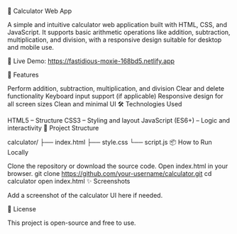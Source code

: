 
🧮 Calculator Web App

A simple and intuitive calculator web application built with HTML, CSS, and JavaScript. It supports basic arithmetic operations like addition, subtraction, multiplication, and division, with a responsive design suitable for desktop and mobile use.

🔗 Live Demo: https://fastidious-moxie-168bd5.netlify.app

🚀 Features

Perform addition, subtraction, multiplication, and division
Clear and delete functionality
Keyboard input support (if applicable)
Responsive design for all screen sizes
Clean and minimal UI
🛠️ Technologies Used

HTML5 – Structure
CSS3 – Styling and layout
JavaScript (ES6+) – Logic and interactivity
📁 Project Structure

calculator/
├── index.html
├── style.css
└── script.js
📦 How to Run Locally

Clone the repository or download the source code.
Open index.html in your browser.
git clone https://github.com/your-username/calculator.git
cd calculator
open index.html
✨ Screenshots

Add a screenshot of the calculator UI here if needed.

📄 License

This project is open-source and free to use.

